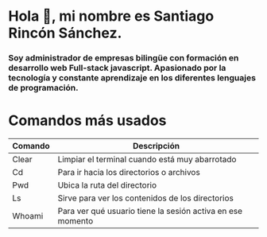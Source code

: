 
# Hola 👋, mi nombre es Santiago Rincón Sánchez. #
### Soy **administrador de empresas** bilingüe con formación en desarrollo web Full-stack javascript. Apasionado por la tecnología y constante aprendizaje en los diferentes lenguajes de programación. ###

# Comandos más usados #
| Comando | Descripción                                                |
|---------|------------------------------------------------------------|
| Clear   | Limpiar el terminal cuando está muy abarrotado             |
| Cd      | Para ir hacia los directorios o archivos                   |
| Pwd     | Ubica la ruta del directorio                               |
| Ls      | Sirve para ver los contenidos de los directorios           |
|Whoami   | Para ver qué usuario tiene la sesión activa en ese momento |
